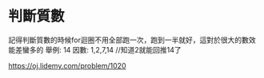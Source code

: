 # 判斷質數
記得判斷質數的時候for迴圈不用全部跑一次，跑到一半就好，這對於很大的數效能差蠻多的
舉例: 14 因數: 1,2,7,14 //知道2就能回推14了

https://oj.lidemy.com/problem/1020
